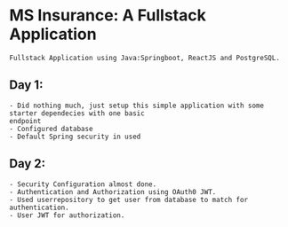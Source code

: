 # MS Insurance: A Fullstack Application
    Fullstack Application using Java:Springboot, ReactJS and PostgreSQL.

## Day 1:
    - Did nothing much, just setup this simple application with some starter dependecies with one basic
    endpoint
    - Configured database 
    - Default Spring security in used

## Day 2:
    - Security Configuration almost done.
    - Authentication and Authorization using OAuth0 JWT.
    - Used userrepository to get user from database to match for authentication.
    - User JWT for authorization.
    